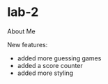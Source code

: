 # lab-2
About Me

New features:
- added more guessing games
- added a score counter
- added more styling